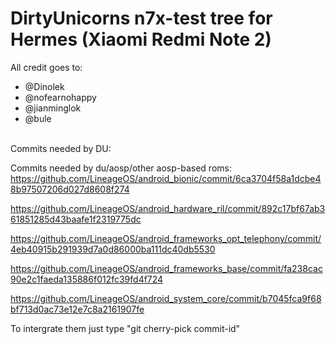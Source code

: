 # DirtyUnicorns n7x-test tree for Hermes (Xiaomi Redmi Note 2)

All credit goes to:
* @Dinolek
* @nofearnohappy
* @jianminglok
* @bule
<br>
Commits needed by DU: <br>

Commits needed by du/aosp/other aosp-based roms: <br>
https://github.com/LineageOS/android_bionic/commit/6ca3704f58a1dcbe48b97507206d027d8608f274 <br>

https://github.com/LineageOS/android_hardware_ril/commit/892c17bf67ab361851285d43baafe1f2319775dc <br>

https://github.com/LineageOS/android_frameworks_opt_telephony/commit/4eb40915b291939d7a0d86000ba111dc40db5530 <br>

https://github.com/LineageOS/android_frameworks_base/commit/fa238cac90e2c1faeda135886f012fc39fd4f724 <br>

https://github.com/LineageOS/android_system_core/commit/b7045fca9f68bf713d0ac73e12e7c8a2161907fe <br>

To intergrate them just type "git cherry-pick commit-id"
